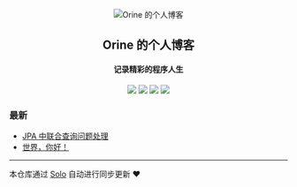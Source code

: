 <p align="center"><img alt="Orine 的个人博客" src="https://static.b3log.org/images/brand/solo-32.png"></p><h2 align="center">
Orine 的个人博客
</h2>

<h4 align="center">记录精彩的程序人生</h4>
<p align="center"><a title="Orine 的个人博客" target="_blank" href="https://github.com/OrineK/solo-blog"><img src="https://img.shields.io/github/last-commit/OrineK/solo-blog.svg?style=flat-square&color=FF9900"></a>
<a title="GitHub repo size in bytes" target="_blank" href="https://github.com/OrineK/solo-blog"><img src="https://img.shields.io/github/repo-size/OrineK/solo-blog.svg?style=flat-square"></a>
<a title="Solo Version" target="_blank" href="https://github.com/b3log/solo/releases"><img src="https://img.shields.io/badge/solo-3.6.3-f1e05a.svg?style=flat-square&color=blueviolet"></a>
<a title="Hits" target="_blank" href="https://github.com/b3log/hits"><img src="https://hits.b3log.org/OrineK/solo-blog.svg"></a></p>

### 最新

* [JPA 中联合查询问题处理](http://blog.jporine.cn/articles/2019/08/07/1565159060461.html)
* [世界，你好！](http://blog.jporine.cn/hello-solo)



---

本仓库通过 [Solo](https://github.com/b3log/solo) 自动进行同步更新 ❤️ 